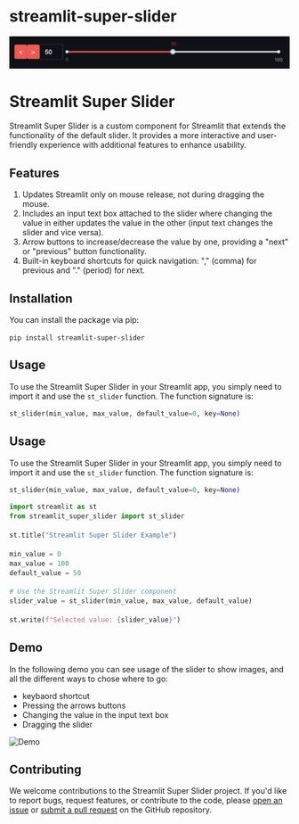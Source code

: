 # streamlit-super-slider
![](./assets/slider_img.png)

# Streamlit Super Slider

Streamlit Super Slider is a custom component for Streamlit that extends the functionality of the default slider. It provides a more interactive and user-friendly experience with additional features to enhance usability.

## Features

1. Updates Streamlit only on mouse release, not during dragging the mouse.
2. Includes an input text box attached to the slider where changing the value in either updates the value in the other (input text changes the slider and vice versa).
3. Arrow buttons to increase/decrease the value by one, providing a "next" or "previous" button functionality.
4. Built-in keyboard shortcuts for quick navigation: "," (comma) for previous and "." (period) for next.

## Installation

You can install the package via pip:

```pip install streamlit-super-slider```


## Usage

To use the Streamlit Super Slider in your Streamlit app, you simply need to import it and use the `st_slider` function. The function signature is:

```python
st_slider(min_value, max_value, default_value=0, key=None)
```


## Usage

To use the Streamlit Super Slider in your Streamlit app, you simply need to import it and use the `st_slider` function. The function signature is:

```python
st_slider(min_value, max_value, default_value=0, key=None)
```

```python
import streamlit as st
from streamlit_super_slider import st_slider

st.title("Streamlit Super Slider Example")

min_value = 0
max_value = 100
default_value = 50

# Use the Streamlit Super Slider component
slider_value = st_slider(min_value, max_value, default_value)

st.write(f"Selected value: {slider_value}")
```

## Demo
In the following demo you can see usage of the slider to show images, and all the different ways to chose where to go:
* keybaord shortcut
* Pressing the arrows buttons
* Changing the value in the input text box
* Dragging the slider

![Demo](./assets/ezgif.com-video-to-gif.gif)

## Contributing

We welcome contributions to the Streamlit Super Slider project. If you'd like to report bugs, request features, or contribute to the code, please [open an issue](https://github.com/fgdvir/streamlit-super-slider/issues) or [submit a pull request](https://github.com/fgdvir/streamlit-super-slider/pulls) on the GitHub repository.


